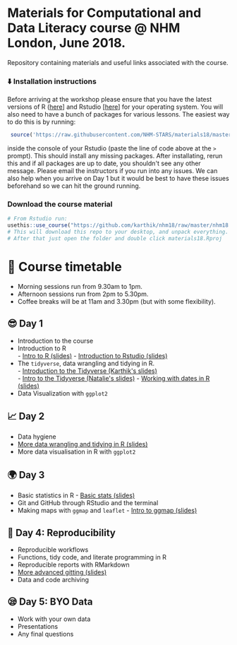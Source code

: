 # Materials for Computational and Data Literacy course @ NHM London, June 2018.

Repository containing materials and useful links associated with the course.

### ⬇️ Installation instructions

Before arriving at the workshop please ensure that you have the latest versions of R ([here](https://cloud.r-project.org/)] and Rstudio [[here](https://www.rstudio.com/products/rstudio/download/)] for your operating system. You will also need to have a bunch of packages for various lessons. The easiest way to do this is by running:

```r
 source('https://raw.githubusercontent.com/NHM-STARS/materials18/master/setup.R')
```

inside the console of your Rstudio (paste the line of code above at the `>` prompt). This should install any missing packages. After installating, rerun this and if all packages are up to date, you shouldn't see any other message. Please email the instructors if you run into any issues. We can also help when you arrive on Day 1 but it would be best to have these issues beforehand so we can hit the ground running.

### Download the course material

```r
# From Rstudio run:
usethis::use_course("https://github.com/karthik/nhm18/raw/master/nhm18.zip")
# This will download this repo to your desktop, and unpack everything. 
# After that just open the folder and double click materials18.Rproj
```

# 📆 Course timetable

- Morning sessions run from 9.30am to 1pm.
- Afternoon sessions run from 2pm to 5.30pm.
- Coffee breaks will be at 11am and 3.30pm (but with some flexibility).

## 😎 Day 1 

- Introduction to the course
- Introduction to R  
		- [Intro to R (slides)](https://github.com/NHM-STARS/materials18/blob/master/lectures/intro-to-R.pdf)
		- [Introduction to Rstudio (slides)](http://inundata.org/lectures/basics-rstudio/#/) 
- The `tidyverse`, data wrangling and tidying in R.   
		- [Introduction to the Tidyverse (Karthik's slides)](http://inundata.org/lectures/tidyr/#/)   
		- [Intro to the Tidyverse (Natalie's slides)](https://github.com/NHM-STARS/materials18/blob/master/lectures/intro-to-tidyverse.pdf)
		- [Working with dates in R (slides)](http://inundata.org/lectures/lubridate/#/)
- Data Visualization with `ggplot2`

## 📈 Day 2

- Data hygiene
- [More data wrangling and tidying in R (slides)](http://inundata.org/lectures/more-tidying/#/)
- More data visualisation in R with `ggplot2`

## 🌍 Day 3

- Basic statistics in R
		- [Basic stats (slides)](https://github.com/NHM-STARS/materials18/blob/master/lectures/basic-stats-R.pdf)
- Git and GitHub through RStudio and the terminal
- Making maps with `ggmap` and `leaflet`
		- [Intro to ggmap (slides)](https://github.com/NHM-STARS/materials18/blob/master/lectures/ggmap_basics.pdf)

## 🚀 Day 4: Reproducibility

- Reproducible workflows
- Functions, tidy code, and literate programming in R  
- Reproducible reports with RMarkdown
- [More advanced gitting (slides)](http://inundata.org/lectures/git/#/)
- Data and code archiving

## 😪 Day 5: BYO Data

- Work with your own data
- Presentations
- Any final questions
